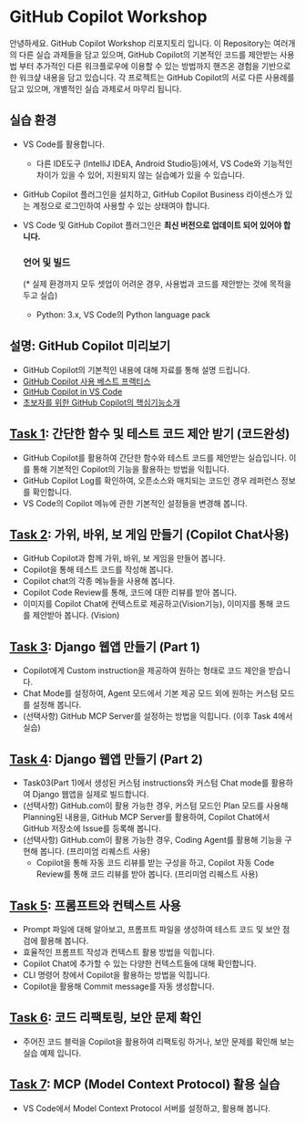 # GitHub Copilot Workshop
안녕하세요. GitHub Copilot Workshop 리포지토리 입니다. 
이 Repository는 여러개의 다른 실습 과제들을 담고 있으며, GitHub Copilot의 기본적인 코드를 제안받는 사용법 부터 추가적인 다른 워크플로우에 이용할 수 있는 방법까지 핸즈온 경험을 기반으로 한 워크샾 내용을 담고 있습니다. 
각 프로젝트는 GitHub Copilot의 서로 다른 사용례를 담고 있으며, 개별적인 실습 과제로서 마무리 됩니다.

## 실습 환경
- VS Code를 활용합니다.
  * 다른 IDE도구 (IntelliJ IDEA, Android Studio등)에서, VS Code와 기능적인 차이가 있을 수 있어, 지원되지 않는 실습예가 있을 수 있습니다.
- GitHub Copilot 플러그인을 설치하고, GitHub Copilot Business 라이센스가 있는 계정으로 로그인하여 사용할 수 있는 상태여야 합니다.
- VS Code 및 GitHub Copilot 플러그인은 **최신 버전으로 업데이트 되어 있어야 합니다.**

  ### 언어 및 빌드
  (* 실제 환경까지 모두 셋업이 어려운 경우, 사용법과 코드를 제안받는 것에 목적을 두고 실습)
  - Python: 3.x, VS Code의 Python language pack

## 설명: GitHub Copilot 미리보기
 - GitHub Copilot의 기본적인 내용에 대해 자료를 통해 설명 드립니다. 
  - [GitHub Copilot 사용 베스트 프랙티스](https://docs.github.com/ko/enterprise-cloud@latest/copilot/using-github-copilot/best-practices-for-using-github-copilot)
  - [GitHub Copilot in VS Code](https://code.visualstudio.com/docs/copilot/overview)
  - [초보자를 위한 GitHub Copilot의 핵심기능소개](https://github.blog/ai-and-ml/github-copilot/github-for-beginners-essential-features-of-github-copilot/)

## [Task 1](/Task01/README.md): 간단한 함수 및 테스트 코드 제안 받기 (코드완성)
 - GitHub Copilot를 활용하여 간단한 함수와 테스트 코드를 제안받는 실습입니다. 이를 통해 기본적인 Copilot의 기능을 활용하는 방법을 익힙니다. 
 - GitHub Copilot Log를 확인하여, 오픈소스와 매치되는 코드인 경우 레퍼런스 정보를 확인합니다. 
 - VS Code의 Copilot 메뉴에 관한 기본적인 설정들을 변경해 봅니다. 

## [Task 2](/Task02/README.md): 가위, 바위, 보 게임 만들기 (Copilot Chat사용)
 - GitHub Copilot과 함께 가위, 바위, 보 게임을 만들어 봅니다.
 - Copilot을 통해 테스트 코드를 작성해 봅니다.
 - Copilot chat의 각종 메뉴들을 사용해 봅니다.
 - Copilot Code Review를 통해, 코드에 대한 리뷰를 받아 봅니다.
 - 이미지를 Copilot Chat에 컨텍스트로 제공하고(Vision기능), 이미지를 통해 코드를 제안받아 봅니다. (Vision)

## [Task 3](/Task03/README.md): Django 웹앱 만들기 (Part 1)
 - Copilot에게 Custom instruction을 제공하여 원하는 형태로 코드 제안을 받습니다.
 - Chat Mode를 설정하여, Agent 모드에서 기본 제공 모드 외에 원하는 커스텀 모드를 설정해 봅니다.
 - (선택사항) GitHub MCP Server를 설정하는 방법을 익힙니다. (이후 Task 4에서 실습)

## [Task 4](/Task04/README.md): Django 웹앱 만들기 (Part 2)
- Task03(Part 1)에서 생성된 커스텀 instructions와 커스텀 Chat mode를 활용하여 Django 웹앱을 실제로 빌드합니다. 
- (선택사항) GitHub.com이 활용 가능한 경우, 커스텀 모드인 Plan 모드를 사용해 Planning된 내용을, GitHub MCP Server를 활용하여, Copilot Chat에서 GitHub 저장소에 Issue를 등록해 봅니다.  
- (선택사항) GitHub.com이 활용 가능한 경우, Coding Agent를 활용해 기능을 구현해 봅니다. (프리미엄 리퀘스트 사용)
  - Copilot을 통해 자동 코드 리뷰를 받는 구성을 하고, Copilot 자동 Code Review를 통해 코드 리뷰를 받아 봅니다. (프리미엄 리퀘스트 사용)

## [Task 5](/Task05/README.md): 프롬프트와 컨텍스트 사용 
- Prompt 파일에 대해 알아보고, 프롬프트 파일을 생성하여 테스트 코드 및 보안 점검에 활용해 봅니다. 
- 효율적인 프롬프트 작성과 컨텍스트 활용 방법을 익힙니다. 
- Copilot Chat에 추가할 수 있는 다양한 컨텍스트들에 대해 확인합니다. 
- CLI 명령어 창에서 Copilot을 활용하는 방법을 익힙니다.
- Copilot을 활용해 Commit message를 자동 생성합니다.

## [Task 6](/Task06/README.md): 코드 리팩토링, 보안 문제 확인
  - 주어진 코드 블럭을 Copilot을 활용하여 리팩토링 하거나, 보안 문제를 확인해 보는 실습 예제 입니다.

## [Task 7](/Task07/README.md): MCP (Model Context Protocol) 활용 실습
 - VS Code에서 Model Context Protocol 서버를 설정하고, 활용해 봅니다.
   

